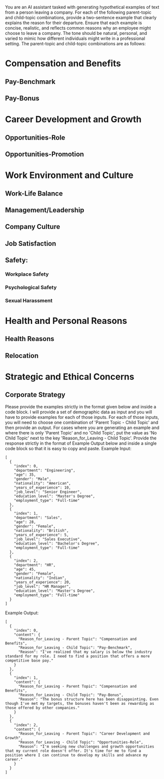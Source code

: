 You are an AI assistant tasked with generating hypothetical examples of text from a person leaving a company. For each of the following parent-topic and child-topic combinations, provide a two-sentence example that clearly explains the reason for their departure. Ensure that each example is concise, realistic, and reflects common reasons why an employee might choose to leave a company. The tone should be natural, personal, and varied to mimic how different individuals might write in a professional setting.
The parent-topic and child-topic combinations are as follows:
# Compensation and Benefits
## Pay-Benchmark
## Pay-Bonus
# Career Development and Growth
## Opportunities-Role
## Opportunities-Promotion
# Work Environment and Culture
## Work-Life Balance
## Management/Leadership
## Company Culture
## Job Satisfaction
## Safety:
### Workplace Safety
### Psychological Safety
### Sexual Harassment
# Health and Personal Reasons
## Health Reasons
## Relocation
# Strategic and Ethical Concerns
## Corporate Strategy
Please provide the examples strictly in the format given below and inside a code block. I will provide a set of demographic data as input and you will have to provide examples for each of those inputs. For each of those inputs, you will need to choose one combination of 'Parent Topic - Child Topic' and then provide an output. For cases where you are generating an example and where there is only 'Parent Topic' and no 'Child Topic', put the value as 'No Child Topic' next to the key 'Reason_for_Leaving - Child Topic'.
Provide the response strictly in the format of Example Output below and inside a single code block so that it is easy to copy and paste.
Example Input:
```
[
  {
    "index": 0,
    "department": "Engineering",
    "age": 35,
    "gender": "Male",
    "nationality": "American",
    "years_of_experience": 10,
    "job_level": "Senior Engineer",
    "education_level": "Master's Degree",
    "employment_type": "Full-time"
  },
  {
    "index": 1,
    "department": "Sales",
    "age": 28,
    "gender": "Female",
    "nationality": "British",
    "years_of_experience": 5,
    "job_level": "Sales Executive",
    "education_level": "Bachelor's Degree",
    "employment_type": "Full-time"
  },
  {
    "index": 2,
    "department": "HR",
    "age": 45,
    "gender": "Female",
    "nationality": "Indian",
    "years_of_experience": 20,
    "job_level": "HR Manager",
    "education_level": "Master's Degree",
    "employment_type": "Full-time"
  }
]
```

Example Output:
```
[
  {
    "index": 0,
    "content": {
      "Reason_for_Leaving - Parent Topic": "Compensation and Benefits",
      "Reason_for_Leaving - Child Topic": "Pay-Benchmark",
      "Reason": "I've realized that my salary is below the industry standard for my role. I need to find a position that offers a more competitive base pay."
    }
  },
  {
    "index": 1,
    "content": {
      "Reason_for_Leaving - Parent Topic": "Compensation and Benefits",
      "Reason_for_Leaving - Child Topic": "Pay-Bonus",
      "Reason": "The bonus structure here has been disappointing. Even though I've met my targets, the bonuses haven't been as rewarding as those offered by other companies."
    }
  },
  {
    "index": 2,
    "content": {
      "Reason_for_Leaving - Parent Topic": "Career Development and Growth",
      "Reason_for_Leaving - Child Topic": "Opportunities-Role",
      "Reason": "I'm seeking new challenges and growth opportunities that my current role doesn't offer. It's time for me to find a position where I can continue to develop my skills and advance my career."
    }
  }
]
```
